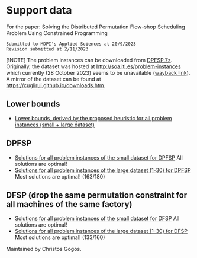 # Support data

For the paper: Solving the Distributed Permutation Flow-shop Scheduling Problem Using Constrained Programming
```
Submitted to MDPI's Applied Sciences at 20/9/2023 
Revision submitted at 2/11/2023
```

[!NOTE]
The problem instances can be downloaded from [DPFSP.7z](./DPFSP.7z). Originally, the dataset was hosted at <http://soa.iti.es/problem-instances> which currently (28 October 2023) seems to be unavailable ([wayback link](https://web.archive.org/web/20230609010316/http://soa.iti.es/problem-instances)). A mirror of the dataset can be found at <https://cuglirui.github.io/downloads.htm>.

## Lower bounds
* [Lower bounds, derived by the proposed heuristic for all problem instances (small + large dataset)](./lower_bounds_by_heuristic.md)

## DPFSP
* [Solutions for all problem instances of the small dataset for DPFSP](./DPFSP_solutions_small_dataset.md) All solutions are optimal!
* [Solutions for all problem instances of the large dataset (1-30) for DPFSP](./DPFSP_solutions_large_dataset_1-30.md) Most solutions are optimal! (163/180)

## DFSP (drop the same permutation constraint for all machines of the same factory)
* [Solutions for all problem instances of the small dataset for DFSP](./DFSP_solutions_small_dataset.md) All solutions are optimal!
* [Solutions for all problem instances of the large dataset (1-30) for DFSP](./DFSP_solutions_large_dataset_1-30.md) Most solutions are optimal! (133/160)

Maintained by Christos Gogos.